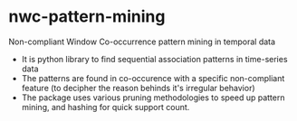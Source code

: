 # nwc-pattern-mining
Non-compliant Window Co-occurrence pattern mining in temporal data

- It is python library to find sequential association patterns in time-series data
- The patterns are found in co-occurence with a specific non-compliant feature (to decipher the reason behinds it's irregular behavior)
- The package uses various pruning methodologies to speed up pattern mining, and hashing for quick support count.
